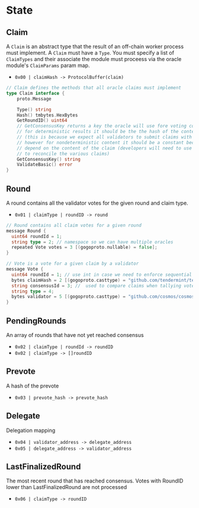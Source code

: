 <!--
order: 2
-->

# State

## Claim

A `Claim` is an abstract type that the result of an off-chain worker process must implement. A `Claim` must have a `Type`. You must specify a list of `ClaimTypes` and their associate the module must proceess via the oracle module's `ClaimParams` param map.

- `0x00 | claimHash -> ProtocolBuffer(claim)`

```go
// Claim defines the methods that all oracle claims must implement
type Claim interface {
	proto.Message

	Type() string
	Hash() tmbytes.HexBytes
	GetRoundID() uint64
	// GetConsensusKey returns a key the oracle will use fore voting consensus
	// for deterministic results it should be the the hash of the content
	// (this is because we expect all validators to submit claims with the same exact content)
	// however for nondeterministic content it should be a constant because voting doesn't
	// depend on the content of the claim (developers will need to use the results of the voting
	// to reconcile the various claims)
	GetConsensusKey() string
	ValidateBasic() error
}
```

## Round

A round contains all the validator votes for the given round and claim type.

- `0x01 | claimType | roundID -> round`

```go
// Round contains all claim votes for a given round
message Round {
  uint64 roundId = 1;
  string type = 2; // namespace so we can have multiple oracles
  repeated Vote votes = 3 [(gogoproto.nullable) = false];
}

// Vote is a vote for a given claim by a validator
message Vote {
  uint64 roundId = 1; // use int in case we need to enforce sequential ordering
  bytes claimHash = 2 [(gogoproto.casttype) = "github.com/tendermint/tendermint/libs/bytes.HexBytes"];
  string consensusId = 3; //  used to compare claims when tallying votes
  string type = 4;
  bytes validator = 5 [(gogoproto.casttype) = "github.com/cosmos/cosmos-sdk/types.ValAddress"];
}
```

## PendingRounds

An array of rounds that have not yet reached consensus

- `0x02 | claimType | roundId -> roundID`
- `0x02 | claimType -> []roundID`

## Prevote

A hash of the prevote

- `0x03 | prevote_hash -> prevote_hash`

## Delegate

Delegation mapping

- `0x04 | validator_address -> delegate_address`
- `0x05 | delegate_address -> validator_address`

## LastFinalizedRound

The most recent round that has reached consensus. Votes with RoundID lower than LastFinalizedRound are not processed

- `0x06 | claimType -> roundID`
